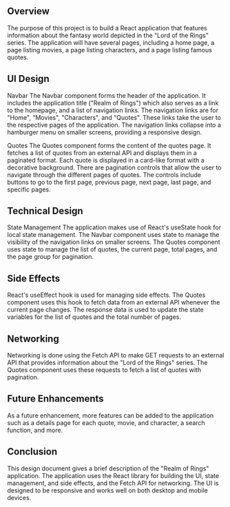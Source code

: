 ## Overview
The purpose of this project is to build a React application that features information about the fantasy world depicted in the "Lord of the Rings" series. The application will have several pages, including a home page, a page listing movies, a page listing characters, and a page listing famous quotes.

## UI Design
Navbar
The Navbar component forms the header of the application. It includes the application title ("Realm of Rings") which also serves as a link to the homepage, and a list of navigation links. The navigation links are for "Home", "Movies", "Characters", and "Quotes". These links take the user to the respective pages of the application. The navigation links collapse into a hamburger menu on smaller screens, providing a responsive design.

Quotes
The Quotes component forms the content of the quotes page. It fetches a list of quotes from an external API and displays them in a paginated format. Each quote is displayed in a card-like format with a decorative background. There are pagination controls that allow the user to navigate through the different pages of quotes. The controls include buttons to go to the first page, previous page, next page, last page, and specific pages.

## Technical Design
State Management
The application makes use of React's useState hook for local state management. The Navbar component uses state to manage the visibility of the navigation links on smaller screens. The Quotes component uses state to manage the list of quotes, the current page, total pages, and the page group for pagination.

## Side Effects
React's useEffect hook is used for managing side effects. The Quotes component uses this hook to fetch data from an external API whenever the current page changes. The response data is used to update the state variables for the list of quotes and the total number of pages.

## Networking
Networking is done using the Fetch API to make GET requests to an external API that provides information about the "Lord of the Rings" series. The Quotes component uses these requests to fetch a list of quotes with pagination.

## Future Enhancements
As a future enhancement, more features can be added to the application such as a details page for each quote, movie, and character, a search function, and more.

## Conclusion
This design document gives a brief description of the "Realm of Rings" application. The application uses the React library for building the UI, state management, and side effects, and the Fetch API for networking. The UI is designed to be responsive and works well on both desktop and mobile devices.




